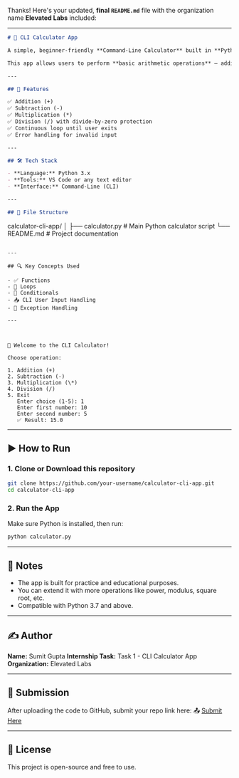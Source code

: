 Thanks! Here's your updated, **final `README.md`** file with the organization name **Elevated Labs** included:

---

```markdown
# 🧮 CLI Calculator App

A simple, beginner-friendly **Command-Line Calculator** built in **Python** for the Python Developer Internship.

This app allows users to perform **basic arithmetic operations** — addition, subtraction, multiplication, and division — in an interactive terminal-based interface using Python functions, loops, and conditionals.

---

## 🚀 Features

✅ Addition (+)  
✅ Subtraction (-)  
✅ Multiplication (*)  
✅ Division (/) with divide-by-zero protection  
✅ Continuous loop until user exits  
✅ Error handling for invalid input  

---

## 🛠 Tech Stack

- **Language:** Python 3.x  
- **Tools:** VS Code or any text editor  
- **Interface:** Command-Line (CLI)

---

## 📂 File Structure

```

calculator-cli-app/
│
├── calculator.py         # Main Python calculator script
└── README.md             # Project documentation

```

---

## 🔍 Key Concepts Used

- ✅ Functions
- 🔁 Loops
- 🔣 Conditionals
- 📥 CLI User Input Handling
- 🚫 Exception Handling

---



🧮 Welcome to the CLI Calculator!

Choose operation:

1. Addition (+)
2. Subtraction (-)
3. Multiplication (\*)
4. Division (/)
5. Exit
   Enter choice (1-5): 1
   Enter first number: 10
   Enter second number: 5
   ✅ Result: 15.0

````

---

## ▶️ How to Run

### 1. Clone or Download this repository
```bash
git clone https://github.com/your-username/calculator-cli-app.git
cd calculator-cli-app
````

### 2. Run the App

Make sure Python is installed, then run:

```bash
python calculator.py
```

---

## 📌 Notes

* The app is built for practice and educational purposes.
* You can extend it with more operations like power, modulus, square root, etc.
* Compatible with Python 3.7 and above.

---

## ✍️ Author

**Name:** Sumit Gupta
**Internship Task:** Task 1 - CLI Calculator App
**Organization:** Elevated Labs

---

## 📎 Submission

After uploading the code to GitHub, submit your repo link here:
📤 [Submit Here](https://forms.gle/8Gm83s53KbyXs3Ne9)

---

## 📄 License

This project is open-source and free to use.


